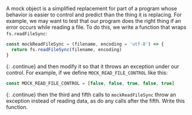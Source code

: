 A <span mock_object>mock object</span> is a simplified replacement for part of a program
whose behavior is easier to control and predict than the thing it is replacing.
For example,
we may want to test that our program does the right thing if an error occurs while reading a file.
To do this,
we write a function that wraps `fs.readFileSync`:

```js
const mockReadFileSync = (filename, encoding = 'utf-8') => {
  return fs.readFileSync(filename, encoding)
}
```

{: .continue}
and then modify it so that it throws an exception under our control.
For example,
if we define `MOCK_READ_FILE_CONTROL` like this:

```js
const MOCK_READ_FILE_CONTROL = [false, false, true, false, true]
```

{: .continue}
then the third and fifth calls to `mockReadFileSync` throw an exception instead of reading data,
as do any calls after the fifth.
Write this function.
